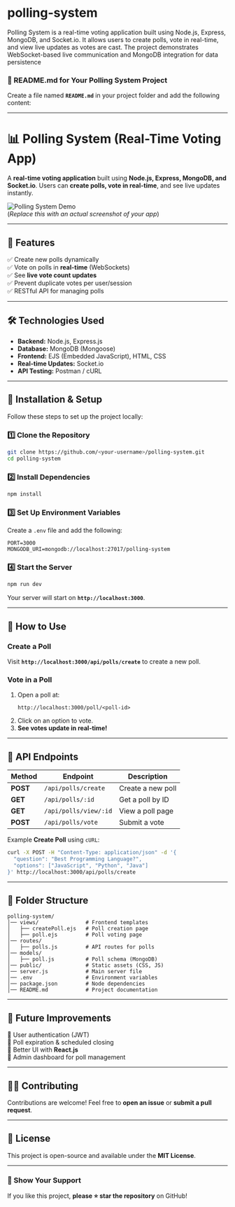 # polling-system
Polling System is a real-time voting application built using Node.js, Express, MongoDB, and Socket.io. It allows users to create polls, vote in real-time, and view live updates as votes are cast. The project demonstrates WebSocket-based live communication and MongoDB integration for data persistence
### **📌 README.md for Your Polling System Project**  

Create a file named **`README.md`** in your project folder and add the following content:  

---

# **📊 Polling System (Real-Time Voting App)**
A **real-time voting application** built using **Node.js, Express, MongoDB, and Socket.io**. Users can **create polls, vote in real-time**, and see live updates instantly.

![Polling System Demo](https://via.placeholder.com/800x400?text=Polling+System+Demo)  
(*Replace this with an actual screenshot of your app*)

---

## **🚀 Features**
✅ Create new polls dynamically  
✅ Vote on polls in **real-time** (WebSockets)  
✅ See **live vote count updates**  
✅ Prevent duplicate votes per user/session  
✅ RESTful API for managing polls  

---

## **🛠 Technologies Used**
- **Backend:** Node.js, Express.js  
- **Database:** MongoDB (Mongoose)  
- **Frontend:** EJS (Embedded JavaScript), HTML, CSS  
- **Real-time Updates:** Socket.io  
- **API Testing:** Postman / cURL  

---

## **📌 Installation & Setup**
Follow these steps to set up the project locally:

### **1️⃣ Clone the Repository**
```sh
git clone https://github.com/<your-username>/polling-system.git
cd polling-system
```

### **2️⃣ Install Dependencies**
```sh
npm install
```

### **3️⃣ Set Up Environment Variables**
Create a `.env` file and add the following:
```
PORT=3000
MONGODB_URI=mongodb://localhost:27017/polling-system
```

### **4️⃣ Start the Server**
```sh
npm run dev
```
Your server will start on **`http://localhost:3000`**.

---

## **🎯 How to Use**
### **Create a Poll**
Visit **`http://localhost:3000/api/polls/create`** to create a new poll.

### **Vote in a Poll**
1. Open a poll at:
   ```
   http://localhost:3000/poll/<poll-id>
   ```
2. Click on an option to vote.
3. **See votes update in real-time!**

---

## **📡 API Endpoints**
| Method | Endpoint | Description |
|--------|---------|-------------|
| **POST** | `/api/polls/create` | Create a new poll |
| **GET** | `/api/polls/:id` | Get a poll by ID |
| **GET** | `/api/polls/view/:id` | View a poll page |
| **POST** | `/api/polls/vote` | Submit a vote |

Example **Create Poll** using `cURL`:
```sh
curl -X POST -H "Content-Type: application/json" -d '{
  "question": "Best Programming Language?",
  "options": ["JavaScript", "Python", "Java"]
}' http://localhost:3000/api/polls/create
```

---

## **🔹 Folder Structure**
```
polling-system/
│── views/               # Frontend templates
│   ├── createPoll.ejs   # Poll creation page
│   ├── poll.ejs         # Poll voting page
│── routes/
│   ├── polls.js         # API routes for polls
│── models/
│   ├── poll.js          # Poll schema (MongoDB)
│── public/              # Static assets (CSS, JS)
│── server.js            # Main server file
│── .env                 # Environment variables
│── package.json         # Node dependencies
│── README.md            # Project documentation
```

---

## **📌 Future Improvements**
🔹 User authentication (JWT)  
🔹 Poll expiration & scheduled closing  
🔹 Better UI with **React.js**  
🔹 Admin dashboard for poll management  

---

## **👨‍💻 Contributing**
Contributions are welcome! Feel free to **open an issue** or **submit a pull request**.

---

## **📜 License**
This project is open-source and available under the **MIT License**.

---

### **🌟 Show Your Support**
If you like this project, **please ⭐ star the repository** on GitHub!  
